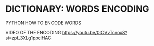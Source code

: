 # DICTIONARY: WORDS ENCODING
PYTHON HOW TO ENCODE WORDS 

VIDEO OF THE ENCODING
https://youtu.be/0IOVvTcnox8?si=zpf_3XLg1ppclHAC

